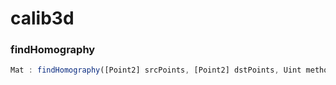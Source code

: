 # calib3d

<a name="findHomography"></a>

### findHomography
``` javascript
Mat : findHomography([Point2] srcPoints, [Point2] dstPoints, Uint method = 0, Number ransacReprojThreshold = 3, Mat mask = noArray(), Uint maxIters = 2000, Number confidence = 0.995)
```